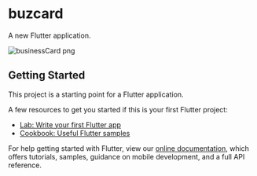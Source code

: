 # buzcard

A new Flutter application.

![businessCard png](https://user-images.githubusercontent.com/54481207/86438829-ec59c580-bd24-11ea-86ed-d5aa7ac9b4a0.jpg)


## Getting Started

This project is a starting point for a Flutter application.

A few resources to get you started if this is your first Flutter project:

- [Lab: Write your first Flutter app](https://flutter.dev/docs/get-started/codelab)
- [Cookbook: Useful Flutter samples](https://flutter.dev/docs/cookbook)

For help getting started with Flutter, view our
[online documentation](https://flutter.dev/docs), which offers tutorials,
samples, guidance on mobile development, and a full API reference.

